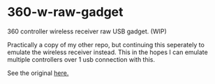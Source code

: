 # 360-w-raw-gadget
360 controller wireless receiver raw USB gadget. (WIP)

Practically a copy of my other repo, but continuing this seperately to emulate the wireless receiver instead.
This in the hopes I can emulate multiple controllers over 1 usb connection with this.

See the original [here.](https://github.com/Berghopper/360-raw-gadget)